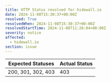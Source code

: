 ```yaml
---
title: HTTP Status resolved for hidewall.io
date: 2024-11-08T15:30:37+00:00Z
resolved: True
resolvedWhen: 2024-11-08T15:30:37+00:00Z
resolvedStartTime: 2024-11-08T11:28:04+00:00Z
severity: notice
affected:
  - hidewall.io
section: issue
---
```


| Expected Statuses | Actual Status  |
|-------------------|----------------|
| 200, 301, 302, 403 | 403 |
